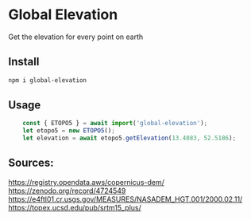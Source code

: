 # Global Elevation

Get the elevation for every point on earth

## Install

```bash
npm i global-elevation 
```

## Usage

```javascript
	const { ETOPO5 } = await import('global-elevation');
	let etopo5 = new ETOPO5();
	let elevation = await etopo5.getElevation(13.4083, 52.5186);
```

## Sources:

https://registry.opendata.aws/copernicus-dem/
https://zenodo.org/record/4724549
https://e4ftl01.cr.usgs.gov/MEASURES/NASADEM_HGT.001/2000.02.11/
https://topex.ucsd.edu/pub/srtm15_plus/
